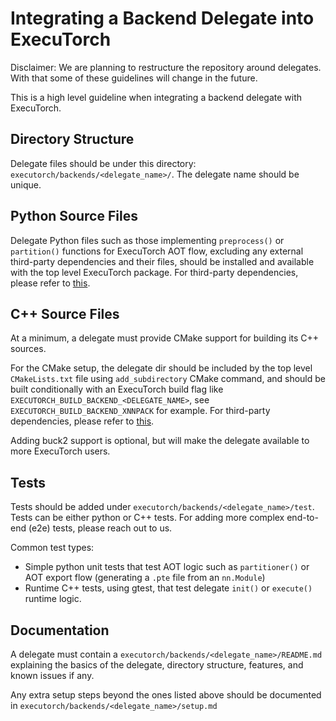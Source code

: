 # Integrating a Backend Delegate into ExecuTorch

Disclaimer: We are planning to restructure the repository around delegates.
With that some of these guidelines will change in the future.

This is a high level guideline when integrating a backend delegate with ExecuTorch.

## Directory Structure

Delegate files should be under this directory:
`executorch/backends/<delegate_name>/`. The delegate name should be unique.

## Python Source Files

Delegate Python files such as those implementing `preprocess()` or `partition()`
functions for ExecuTorch AOT flow, excluding any external third-party
dependencies and their files, should be installed and available with
the top level ExecuTorch package. For third-party dependencies, please refer to
[this](./backend-delegates-dependencies.md).

## C++ Source Files

At a minimum, a delegate must provide CMake support for building its C++
sources.

For the CMake setup, the delegate dir should be included by the
top level `CMakeLists.txt` file using `add_subdirectory` CMake command, and
should be built conditionally with an ExecuTorch build flag like
`EXECUTORCH_BUILD_BACKEND_<DELEGATE_NAME>`, see `EXECUTORCH_BUILD_BACKEND_XNNPACK` for example.
For third-party dependencies, please refer to
[this](./backend-delegates-dependencies.md).


Adding buck2 support is optional, but will make the delegate available to more
ExecuTorch users.

<!---
TODO: Add more details. Need to insert a CMake layer in `executorch/backends` to
provide some uniform abstraction across delegates.
--->

## Tests

Tests should be added under `executorch/backends/<delegate_name>/test`. Tests
can be either python or C++ tests. For adding more complex end-to-end (e2e)
tests, please reach out to us.

Common test types:
* Simple python unit tests that test AOT logic such as `partitioner()` or AOT
  export flow (generating a `.pte` file from an `nn.Module`)
* Runtime C++ tests, using gtest, that test delegate `init()` or `execute()`
  runtime logic.

## Documentation

A delegate must contain a `executorch/backends/<delegate_name>/README.md`
explaining the basics of the delegate, directory structure, features, and known
issues if any.

Any extra setup steps beyond the ones listed above should be documented in
`executorch/backends/<delegate_name>/setup.md`
